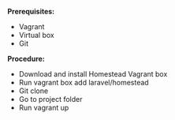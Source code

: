 **Prerequisites:**
- Vagrant
- Virtual box
- Git


**Procedure:**
- Download and install Homestead Vagrant box
- Run vagrant box add laravel/homestead
- Git clone
- Go to project folder
- Run vagrant up
